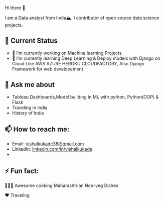 
Hi there 👋

I am a Data analyst from India🏔. I contributor of open source data science projects.


## 🤔 Current Status 
- 🔭 I’m currently working on Machine learning Projects.
- 🌱 I’m currently learning Deep Learning & Deploy models with Django on Cloud Like AWS AZURE HEROKU CLOUDFACTORY, Also Django Framework for web developement

## 💬 Ask me about 
- Tableau Dashboards,Model building in ML with python, Python(OOP) & Flask 
- Traveling in India
- History of India

## 📫 How to reach me:
- Email: vishalkukade38@gmail.com
- LinkedIn: [linkedin.com/in/vishalkukade](https://www.linkedin.com/in/vishalkukade/ "LinkedIn Vishal Kukade")
- 
## ⚡ Fun fact: 

👨🏼‍🍳 Awesome cooking Maharashtrian Non-veg Dishes

♥️ Traveling

